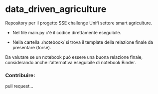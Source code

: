# data_driven_agriculture
Repository per il progetto SSE challenge Unifi settore smart agriculture. 
* Nel file main.py c'è il codice direttamente eseguibile. 

*  Nella cartella ./notebook/ si trova il template della relazione finale da presentare (forse).

Da valutare se un notebook può essere una buona relazione finale, considerando anche l'alternativa eseguibile di notebook Binder.

### Contribuire: 
pull request...
